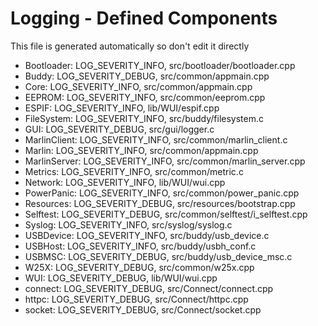 # Logging - Defined Components
This file is generated automatically so don't edit it directly

- Bootloader: LOG_SEVERITY_INFO, src/bootloader/bootloader.cpp
- Buddy: LOG_SEVERITY_DEBUG, src/common/appmain.cpp
- Core: LOG_SEVERITY_INFO, src/common/appmain.cpp
- EEPROM: LOG_SEVERITY_INFO, src/common/eeprom.cpp
- ESPIF: LOG_SEVERITY_INFO, lib/WUI/espif.cpp
- FileSystem: LOG_SEVERITY_INFO, src/buddy/filesystem.c
- GUI: LOG_SEVERITY_DEBUG, src/gui/logger.c
- MarlinClient: LOG_SEVERITY_INFO, src/common/marlin_client.c
- Marlin: LOG_SEVERITY_INFO, src/common/appmain.cpp
- MarlinServer: LOG_SEVERITY_INFO, src/common/marlin_server.cpp
- Metrics: LOG_SEVERITY_INFO, src/common/metric.c
- Network: LOG_SEVERITY_INFO, lib/WUI/wui.cpp
- PowerPanic: LOG_SEVERITY_INFO, src/common/power_panic.cpp
- Resources: LOG_SEVERITY_DEBUG, src/resources/bootstrap.cpp
- Selftest: LOG_SEVERITY_DEBUG, src/common/selftest/i_selftest.cpp
- Syslog: LOG_SEVERITY_INFO, src/syslog/syslog.c
- USBDevice: LOG_SEVERITY_INFO, src/buddy/usb_device.c
- USBHost: LOG_SEVERITY_INFO, src/buddy/usbh_conf.c
- USBMSC: LOG_SEVERITY_DEBUG, src/buddy/usb_device_msc.c
- W25X: LOG_SEVERITY_DEBUG, src/common/w25x.cpp
- WUI: LOG_SEVERITY_DEBUG, lib/WUI/wui.cpp
- connect: LOG_SEVERITY_DEBUG, src/Connect/connect.cpp
- httpc: LOG_SEVERITY_DEBUG, src/Connect/httpc.cpp
- socket: LOG_SEVERITY_DEBUG, src/Connect/socket.cpp
